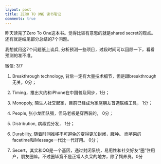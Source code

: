 ```yaml
---
layout: post
title: ZERO TO ONE 读书笔记
comments: true
---
```

昨天读完了Zero To One这本书。觉得比较有意思的就是shared secret的观点。还有就是结尾部分总结的7个问题。

我想就用这7个问题纸上谈兵, 分析预测一些项目，过段时间可以回顾一下，看看预测的准不准。

微信: 3/7
  1. Breakthrough technology, 背后一定有大量技术细节，但是跟breakthrough无关，0分；
  
  2. Timing，推出大约和iPhone在中国普及同步，1分；
  
  3. Monopoly, 陌生人社交起家，目前已经成为家庭朋友首选联络工具， 1分；
  
  4. People, 张小龙团队强，但马老板是穿西装的， 0分；
  
  5. Distribution, 病毒式分发， 1分；
  
  6. Durability, 随着时间推移不可避免的变得更加封闭，臃肿。 而苹果的facetime和iMessage一代比一代好用。 0分；
  
  7. Secert，其实和QQ是一个基因，通过封闭系统，易用性和社交好友“圈”住用户，朋友圈嘛。不过圈毕竟不是正常人久呆的地方，除了饲养员。0分
